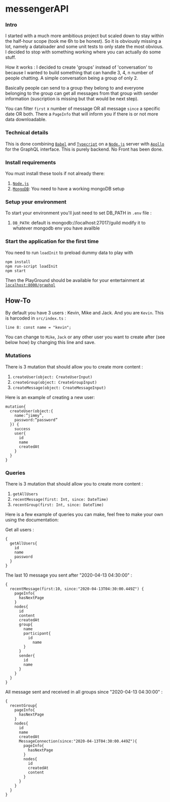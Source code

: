 # messengerAPI

### Intro

I started with a much more ambitious project but scaled down to stay within the half-hour scope (took me 6h to be honest). So it is obviously missing a lot, namely a dataloader and some unit tests to only state the most obvious.
I decided to stop with something working where you can actually do some stuff.

How it works : I decided to create 'groups' instead of 'conversation' to because I wanted to build something that can handle 3, 4, n number of people chatting. A simple conversation being a group of only 2.

Basically people can send to a group they belong to and everyone belonging to the group can get all messages from that group with sender information (suscription is missing but that would be next step).

You can filter `first` x number of message OR all message `since` a specific date OR both.
There a `PageInfo` that will inform you if there is or not more data downloadable.

### Technical details

This is done combining [`Babel`](https://babeljs.io/docs/en/) and [`Typecript`](https://www.typescriptlang.org/docs/home.html) on a [`Node.js`](https://nodejs.org/en/docs/) server with [`Apollo`](https://www.apollographql.com/docs/) for the GraphQL interface.
This is purely backend. No Front has been done.

### Install requirements

You must install these tools if not already there:

1. [`Node.js`](https://nodejs.org/en/download/)
2. [`MongoDB`](https://docs.mongodb.com/manual/installation/): You need to have a working mongoDB setup

### Setup your environment

To start your environment you'll just need to set DB_PATH in `.env` file :

1. `DB_PATH`: default is mongodb://localhost:27017/guild modify it to whatever mongodb env you have availble

### Start the application for the first time

You need to run `loadInit` to preload dummy data to play with

```shell
npm install
npm run-script loadInit
npm start
```

Then the PlayGround should be available for your entertainment at [`localhost:8000/graphql`](http://localhost:8000/graphql)

## How-To

By default you have 3 users : Kevin, Mike and Jack.
And you are `Kevin`.
This is harcoded in `src/index.ts` :

```shell
line 8: const name = "kevin";
```

You can change to `Mike`, `Jack` or any other user you want to create after (see below how) by changing this line and save.

### Mutations

There is 3 mutation that should allow you to create more content :

1. `createUser(object: CreateUserInput)`
2. `createGroup(object: CreateGroupInput)`
3. `createMessage(object: CreateMessageInput)`

Here is an example of creating a new user:

```shell
mutation{
  createUser(object:{
    name:”jimmy”,
    password:”password”
  }) {
    success
    user{
      id
      name
      createdAt
    }
  }
}
```

### Queries

There is 3 mutation that should allow you to create more content :

1. `getAllUsers`
2. `recentMessage(first: Int, since: DateTime)`
3. `recentGroup(first: Int, since: DateTime)`

Here is a few example of queries you can make, feel free to make your own using the documentation:

Get all users :

```shell
{
  getAllUsers{
    id
    name
    password
  }
}
```

The last 10 message you sent after "2020-04-13 04:30:00" :

```shell
{
  recentMessage(first:10, since:"2020-04-13T04:30:00.449Z") {
    pageInfo{
      hasNextPage
    }
    nodes{
      id
      content
      createdAt
      group{
        name
        participant{
          id
        	name
        }
      }
      sender{
        id
        name
      }
    }
  }
}
```

All message sent and received in all groups since "2020-04-13 04:30:00" :

```shell
{
  recentGroup{
    pageInfo{
      hasNextPage
    }
    nodes{
      id
      name
      createdAt
      MessageConnection(since:"2020-04-13T04:30:00.449Z"){
        pageInfo{
          hasNextPage
        }
        nodes{
          id
          createdAt
          content
        }
      }
    }
  }
}
```
